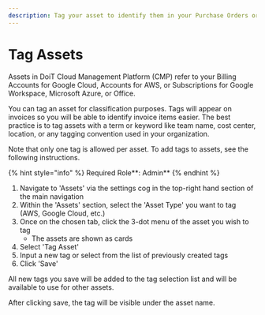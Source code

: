 ```yaml
---
description: Tag your asset to identify them in your Purchase Orders or Invoices
---
```


# Tag Assets

Assets in DoiT Cloud Management Platform (CMP) refer to your Billing Accounts for Google Cloud, Accounts for AWS, or Subscriptions for Google Workspace, Microsoft Azure, or Office.

You can tag an asset for classification purposes. Tags will appear on invoices so you will be able to identify invoice items easier. The best practice is to tag assets with a term or keyword like team name, cost center, location, or any tagging convention used in your organization.

Note that only one tag is allowed per asset. To add tags to assets, see the following instructions.

{% hint style="info" %}
Required Role\*\*: Admin\*\*
{% endhint %}

1. Navigate to 'Assets' via the settings cog in the top-right hand section of the main navigation
2. Within the 'Assets' section, select the 'Asset Type' you want to tag (AWS, Google Cloud, etc.)
3. Once on the chosen tab, click the 3-dot menu of the asset you wish to tag
   * The assets are shown as cards
4. Select 'Tag Asset'
5. Input a new tag or select from the list of previously created tags
6. Click 'Save'

All new tags you save will be added to the tag selection list and will be available to use for other assets.

After clicking save, the tag will be visible under the asset name.
